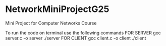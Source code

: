 # NetworkMiniProjectG25
Mini Project for Computer Networks Course

To run the code on terminal use the following commands
FOR SERVER
gcc server.c -o server
./server <ip address>
FOR CLIENT
gcc client.c -o client
./client <ip address>

